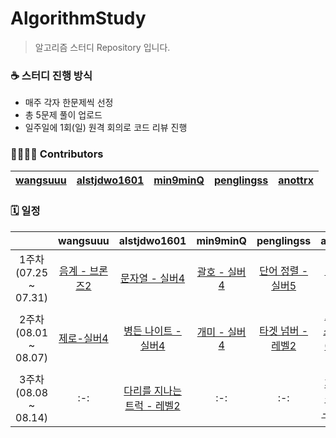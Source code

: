 # AlgorithmStudy
> 알고리즘 스터디 Repository 입니다.

### ☕ 스터디 진행 방식
- 매주 각자 한문제씩 선정
- 총 5문제 풀이 업로드
- 일주일에 1회(일) 원격 회의로 코드 리뷰 진행

### 👨‍👩‍👧‍👦 Contributors
| [wangsuuu](https://github.com/wangsuuu) | [alstjdwo1601](https://github.com/alstjdwo1601) | [min9minQ](https://github.com/min9minQ) | [penglingss](https://github.com/penglingss) | [anottrx](https://github.com/anottrx)|
|:-------------------:|:-------------------:|:-------------------:|:-------------------:|:-------------------:|

### 🗓 일정
| |wangsuuu|alstjdwo1601|min9minQ|penglingss|anottrx|
| :-: | :-: | :-: | :-: | :-: | :-: |
| 1주차<br>(07.25 ~ 07.31) | [음계 - 브론즈2](https://www.acmicpc.net/problem/2920) | [문자열 - 실버4](https://www.acmicpc.net/problem/1120)    | [괄호 - 실버4](https://www.acmicpc.net/problem/9012) |  [단어 정렬 - 실버5](https://www.acmicpc.net/problem/1181) | [덩치 - 실버5](https://www.acmicpc.net/problem/7568) |
| 2주차<br>(08.01 ~ 08.07) | [제로-실버4](https://www.acmicpc.net/problem/10773) | [병든 나이트 - 실버4](https://www.acmicpc.net/problem/1783) | [개미 - 실버4](https://www.acmicpc.net/problem/10158) |  [타겟 넘버 - 레벨2](https://programmers.co.kr/learn/courses/30/lessons/43165) | [요세푸스 문제 0 - 실버4](https://www.acmicpc.net/problem/11866) |
| 3주차<br>(08.08 ~ 08.14) | :-: | [다리를 지나는 트럭 - 레벨2](https://programmers.co.kr/learn/courses/30/lessons/42583) | :-: | :-: | [패션왕 신해빈 - 실버3](https://www.acmicpc.net/problem/9375) |
